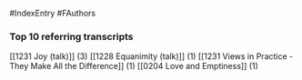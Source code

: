 #IndexEntry #FAuthors

### Top 10 referring transcripts
[[1231 Joy (talk)]] (3)
[[1228 Equanimity (talk)]] (1)
[[1231 Views in Practice - They Make All the Difference]] (1)
[[0204 Love and Emptiness]] (1)

